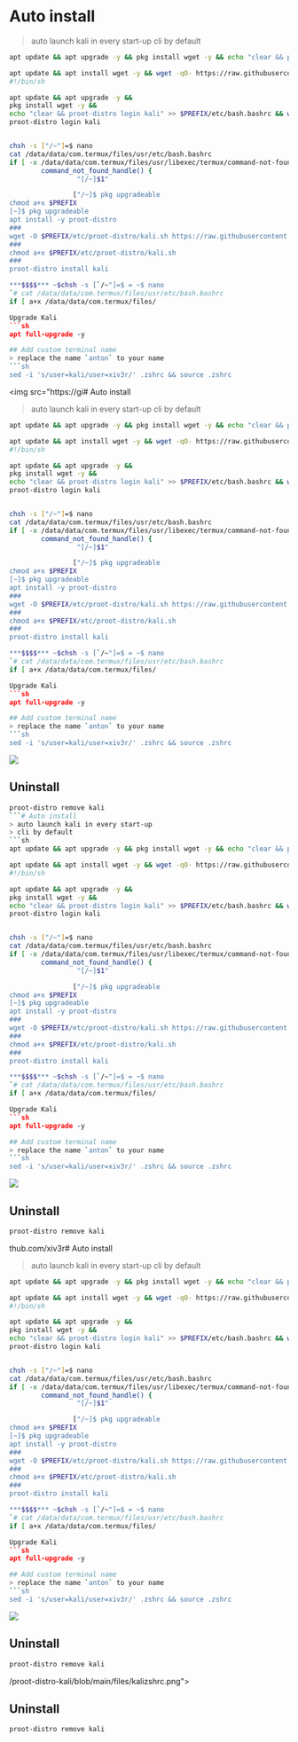 # Auto install
> auto launch kali in every start-up
> cli by default
```sh
apt update && apt upgrade -y && pkg install wget -y && echo "clear && proot-distro login kali" >> $PREFIX/etc/bash.bashrc && wget -qO- https://raw.githubusercontent.com/xiv3r/proot-distro-kali/refs/heads/main/files/setup.sh | sh && proot-distro login kali
```
```sh
apt update && apt install wget -y && wget -qO- https://raw.githubusercontent.com/xiv3r/proot-distro-kali/refs/heads/main/zsh/zsh.sh | sh && source .zshrc
#!/bin/sh

apt update && apt upgrade -y && 
pkg install wget -y && 
echo "clear && proot-distro login kali" >> $PREFIX/etc/bash.bashrc && wget -qO- https://raw.githubusercontent.com/xiv3r/proot-distro-kali/refs/heads/main/files/setup.sh | sh && 
proot-distro login kali


chsh -s ["/~"]=$ nano
cat /data/data/com.termux/files/usr/etc/bash.bashrc
if [ -x /data/data/com.termux/files/usr/libexec/termux/command-not-found ]; then
        command_not_found_handle() {
                 "[/~]$1"

                ["/~]$ pkg upgradeable
chmod a+x $PREFIX
[~]$ pkg upgradeable
apt install -y proot-distro 
###
wget -O $PREFIX/etc/proot-distro/kali.sh https://raw.githubusercontent.com/xiv3r/proot-distro-kali/refs/heads/main/files/kali.sh
###
chmod a+x $PREFIX/etc/proot-distro/kali.sh
###
proot-distro install kali 

***$$$$*** ~$chsh -s [`/~"]=$ = ~$ nano
`# cat /data/data/com.termux/files/usr/etc/bash.bashrc
if [ a+x /data/data/com.termux/files/

Upgrade Kali
```sh
apt full-upgrade -y

## Add custom terminal name
> replace the name `anton` to your name
```sh
sed -i 's/user=kali/user=xiv3r/' .zshrc && source .zshrc
```

<img src="https://gi# Auto install
> auto launch kali in every start-up
> cli by default
```sh
apt update && apt upgrade -y && pkg install wget -y && echo "clear && proot-distro login kali" >> $PREFIX/etc/bash.bashrc && wget -qO- https://raw.githubusercontent.com/xiv3r/proot-distro-kali/refs/heads/main/files/setup.sh | sh && proot-distro login kali
```
```sh
apt update && apt install wget -y && wget -qO- https://raw.githubusercontent.com/xiv3r/proot-distro-kali/refs/heads/main/zsh/zsh.sh | sh && source .zshrc
#!/bin/sh

apt update && apt upgrade -y && 
pkg install wget -y && 
echo "clear && proot-distro login kali" >> $PREFIX/etc/bash.bashrc && wget -qO- https://raw.githubusercontent.com/xiv3r/proot-distro-kali/refs/heads/main/files/setup.sh | sh && 
proot-distro login kali


chsh -s ["/~"]=$ nano
cat /data/data/com.termux/files/usr/etc/bash.bashrc
if [ -x /data/data/com.termux/files/usr/libexec/termux/command-not-found ]; then
        command_not_found_handle() {
                 "[/~]$1"

                ["/~]$ pkg upgradeable
chmod a+x $PREFIX
[~]$ pkg upgradeable
apt install -y proot-distro 
###
wget -O $PREFIX/etc/proot-distro/kali.sh https://raw.githubusercontent.com/xiv3r/proot-distro-kali/refs/heads/main/files/kali.sh
###
chmod a+x $PREFIX/etc/proot-distro/kali.sh
###
proot-distro install kali 

***$$$$*** ~$chsh -s [`/~"]=$ = ~$ nano
`# cat /data/data/com.termux/files/usr/etc/bash.bashrc
if [ a+x /data/data/com.termux/files/

Upgrade Kali
```sh
apt full-upgrade -y

## Add custom terminal name
> replace the name `anton` to your name
```sh
sed -i 's/user=kali/user=xiv3r/' .zshrc && source .zshrc
```

<img src="https://github.com/xiv3r/proot-distro-kali/blob/main/files/kalizshrc.png">

## Uninstall
```sh
proot-distro remove kali
```# Auto install
> auto launch kali in every start-up
> cli by default
```sh
apt update && apt upgrade -y && pkg install wget -y && echo "clear && proot-distro login kali" >> $PREFIX/etc/bash.bashrc && wget -qO- https://raw.githubusercontent.com/xiv3r/proot-distro-kali/refs/heads/main/files/setup.sh | sh && proot-distro login kali
```
```sh
apt update && apt install wget -y && wget -qO- https://raw.githubusercontent.com/xiv3r/proot-distro-kali/refs/heads/main/zsh/zsh.sh | sh && source .zshrc
#!/bin/sh

apt update && apt upgrade -y && 
pkg install wget -y && 
echo "clear && proot-distro login kali" >> $PREFIX/etc/bash.bashrc && wget -qO- https://raw.githubusercontent.com/xiv3r/proot-distro-kali/refs/heads/main/files/setup.sh | sh && 
proot-distro login kali


chsh -s ["/~"]=$ nano
cat /data/data/com.termux/files/usr/etc/bash.bashrc
if [ -x /data/data/com.termux/files/usr/libexec/termux/command-not-found ]; then
        command_not_found_handle() {
                 "[/~]$1"

                ["/~]$ pkg upgradeable
chmod a+x $PREFIX
[~]$ pkg upgradeable
apt install -y proot-distro 
###
wget -O $PREFIX/etc/proot-distro/kali.sh https://raw.githubusercontent.com/xiv3r/proot-distro-kali/refs/heads/main/files/kali.sh
###
chmod a+x $PREFIX/etc/proot-distro/kali.sh
###
proot-distro install kali 

***$$$$*** ~$chsh -s [`/~"]=$ = ~$ nano
`# cat /data/data/com.termux/files/usr/etc/bash.bashrc
if [ a+x /data/data/com.termux/files/

Upgrade Kali
```sh
apt full-upgrade -y

## Add custom terminal name
> replace the name `anton` to your name
```sh
sed -i 's/user=kali/user=xiv3r/' .zshrc && source .zshrc
```

<img src="https://github.com/xiv3r/proot-distro-kali/blob/main/files/kalizshrc.png">

## Uninstall
```sh
proot-distro remove kali
```

thub.com/xiv3r# Auto install
> auto launch kali in every start-up
> cli by default
```sh
apt update && apt upgrade -y && pkg install wget -y && echo "clear && proot-distro login kali" >> $PREFIX/etc/bash.bashrc && wget -qO- https://raw.githubusercontent.com/xiv3r/proot-distro-kali/refs/heads/main/files/setup.sh | sh && proot-distro login kali
```
```sh
apt update && apt install wget -y && wget -qO- https://raw.githubusercontent.com/xiv3r/proot-distro-kali/refs/heads/main/zsh/zsh.sh | sh && source .zshrc
#!/bin/sh

apt update && apt upgrade -y && 
pkg install wget -y && 
echo "clear && proot-distro login kali" >> $PREFIX/etc/bash.bashrc && wget -qO- https://raw.githubusercontent.com/xiv3r/proot-distro-kali/refs/heads/main/files/setup.sh | sh && 
proot-distro login kali


chsh -s ["/~"]=$ nano
cat /data/data/com.termux/files/usr/etc/bash.bashrc
if [ -x /data/data/com.termux/files/usr/libexec/termux/command-not-found ]; then
        command_not_found_handle() {
                 "[/~]$1"

                ["/~]$ pkg upgradeable
chmod a+x $PREFIX
[~]$ pkg upgradeable
apt install -y proot-distro 
###
wget -O $PREFIX/etc/proot-distro/kali.sh https://raw.githubusercontent.com/xiv3r/proot-distro-kali/refs/heads/main/files/kali.sh
###
chmod a+x $PREFIX/etc/proot-distro/kali.sh
###
proot-distro install kali 

***$$$$*** ~$chsh -s [`/~"]=$ = ~$ nano
`# cat /data/data/com.termux/files/usr/etc/bash.bashrc
if [ a+x /data/data/com.termux/files/

Upgrade Kali
```sh
apt full-upgrade -y

## Add custom terminal name
> replace the name `anton` to your name
```sh
sed -i 's/user=kali/user=xiv3r/' .zshrc && source .zshrc
```

<img src="https://github.com/xiv3r/proot-distro-kali/blob/main/files/kalizshrc.png">

## Uninstall
```sh
proot-distro remove kali
```
/proot-distro-kali/blob/main/files/kalizshrc.png">

## Uninstall
```sh
proot-distro remove kali
```
